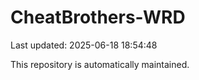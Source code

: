 # CheatBrothers-WRD

Last updated: 2025-06-18 18:54:48

This repository is automatically maintained.
